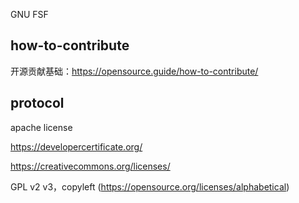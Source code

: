 
GNU
FSF

## how-to-contribute  
开源贡献基础：https://opensource.guide/how-to-contribute/

## protocol  
apache license

https://developercertificate.org/  

https://creativecommons.org/licenses/  

GPL v2 v3，copyleft (https://opensource.org/licenses/alphabetical)
